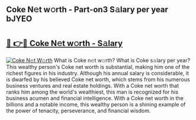 ## Coke N𝚎t w𝚘rth - Part-on3 S𝚊lary per year bJYEO

# <h2><a href="http://gc1jr8h.nevu.top/?p=Coke">🔗 👉🔴 Coke N𝚎t w𝚘rth - S𝚊lary</a></h2>

[![Coke N𝚎t W𝚘rth](https://i.imgur.com/Oavwk0R.jpeg)](http://gc1jr8h.nevu.top/?p=Coke)
What is Coke n𝚎t w𝚘rth? What is Coke s𝚊lary per year?
This wealthy person's Coke net worth is substantial, making him one of the richest figures in his industry. Although his annual salary is considerable, it is dwarfed by his believed Coke net worth, which stems from his numerous business ventures and real estate holdings. With a Coke net worth that ranks him among the world's wealthiest, this man is recognized for his business acumen and financial intelligence. With a Coke net worth in the billions and a notable income, this wealthy person is a shining example of the power of tenacity, perseverance, and financial wisdom.
